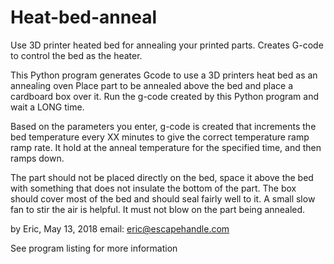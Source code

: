 # Heat-bed-anneal
Use 3D printer heated bed for annealing your printed parts. Creates G-code to control the bed as the heater.

This Python program generates Gcode to use a 3D printers heat bed as an annealing oven
Place part to be annealed above the bed and place a cardboard box over it. 
Run the g-code created by this Python program and wait a LONG time.

Based on the parameters you enter, g-code is created that increments the bed temperature every XX minutes
to give the correct temperature ramp ramp rate. It hold at the anneal temperature for the specified time,
and then ramps down.

The part should not be placed directly on the bed, space it above the bed with something that does not
insulate the bottom of the part. The box should cover most of the bed and should seal fairly well to it.
A small slow fan to stir the air is helpful. It must not blow on the part being annealed.

by Eric, May 13, 2018     email: eric@escapehandle.com

See program listing for more information
